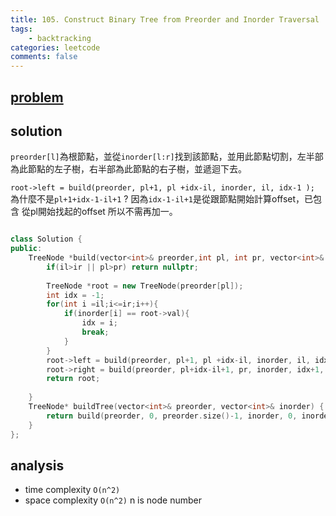 ```yaml
---
title: 105. Construct Binary Tree from Preorder and Inorder Traversal
tags:  
    - backtracking
categories: leetcode
comments: false
---
```


## [problem](https://leetcode.com/problems/construct-binary-tree-from-preorder-and-inorder-traversal/)


## solution

`preorder[l]`為根節點，並從`inorder[l:r]`找到該節點，並用此節點切割，左半部為此節點的左子樹，右半部為此節點的右子樹，並遞迴下去。


`root->left = build(preorder, pl+1, pl +idx-il, inorder, il, idx-1 );` 
為什麼不是`pl+1+idx-1-il+1` ? 因為`idx-1-il+1`是從跟節點開始計算offset，已包含 從pl開始找起的offset 所以不需再加一。

```c++

class Solution {
public:
    TreeNode *build(vector<int>& preorder,int pl, int pr, vector<int>& inorder, int il, int ir){
        if(il>ir || pl>pr) return nullptr;
        
        TreeNode *root = new TreeNode(preorder[pl]);
        int idx = -1;
        for(int i =il;i<=ir;i++){
            if(inorder[i] == root->val){
                idx = i;
                break;
            }
        }
        root->left = build(preorder, pl+1, pl +idx-il, inorder, il, idx-1 );
        root->right = build(preorder, pl+idx-il+1, pr, inorder, idx+1, ir);
        return root;
        
    }
    TreeNode* buildTree(vector<int>& preorder, vector<int>& inorder) {
        return build(preorder, 0, preorder.size()-1, inorder, 0, inorder.size()-1);
    }
};
```

## analysis
- time complexity `O(n^2)`
- space complexity `O(n^2)`  n is node number